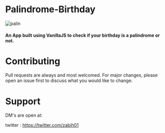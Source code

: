 # Palindrome-Birthday

![palin](https://user-images.githubusercontent.com/53895282/168658322-557b16e3-7ecb-4c9d-8931-022bf7bf92c0.png)

#### An App built using VanillaJS to check if your birthday is a palindrome or not.

# Contributing
Pull requests are always and most welcomed. For major changes, please open an issue first to discuss what you would like to change.

# Support
DM's are open at:

twitter : https://twitter.com/zabih01
